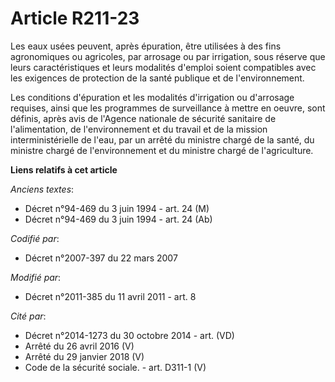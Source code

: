 # Article R211-23

Les eaux usées peuvent, après épuration, être utilisées à des fins agronomiques ou agricoles, par arrosage ou par irrigation,
sous réserve que leurs caractéristiques et leurs modalités d'emploi soient compatibles avec les exigences de protection de la
santé publique et de l'environnement. 

Les conditions d'épuration et les modalités d'irrigation ou d'arrosage requises, ainsi que les programmes de surveillance à
mettre en oeuvre, sont définis, après avis de l'Agence nationale de sécurité sanitaire de l'alimentation, de l'environnement
et du travail et de la mission interministérielle de l'eau, par un arrêté du ministre chargé de la santé, du ministre chargé
de l'environnement et du ministre chargé de l'agriculture.

**Liens relatifs à cet article**

_Anciens textes_:

  - Décret n°94-469 du 3 juin 1994 - art. 24 (M)
  - Décret n°94-469 du 3 juin 1994 - art. 24 (Ab)

_Codifié par_:

  - Décret n°2007-397 du 22 mars 2007

_Modifié par_:

  - Décret n°2011-385 du 11 avril 2011 - art. 8

_Cité par_:

  - Décret n°2014-1273 du 30 octobre 2014 - art. (VD)
  - Arrêté du 26 avril 2016 (V)
  - Arrêté du 29 janvier 2018 (V)
  - Code de la sécurité sociale. - art. D311-1 (V)
